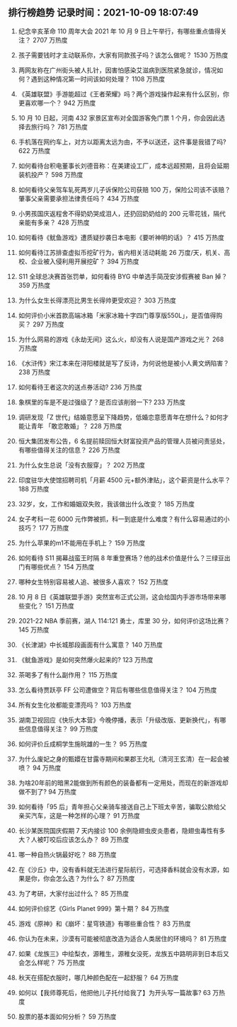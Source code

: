 
## 排行榜趋势 记录时间：2021-10-09 18:07:49
  
  1. 纪念辛亥革命 110 周年大会 2021 年 10 月 9 日上午举行，有哪些重点值得关注？ 2707 万热度
    
  2. 孩子需要钱时才主动联系你，大家有同款孩子吗？该怎么做呢？ 1530 万热度
    
  3. 两网友称在广州街头被人扎针，因害怕感染艾滋病到医院紧急就诊，情况如何？遇到这种情况第一时间该如何处理？ 1108 万热度
    
  4. 《英雄联盟》手游能超过《王者荣耀》吗？两个游戏操作起来有什么区别，你更喜欢哪一个？ 942 万热度
    
  5. 10 月 10 日起，河南 432 家景区宣布对全国游客免门票 1 个月，你会因此选择去旅行吗？ 781 万热度
    
  6. 手机落在网约车上，对方以距离太远为由，不予以送还，这件事是我错了吗? 622 万热度
    
  7. 如何看待台积电董事长刘德音称：在美建设工厂，成本远超预期，且将会延期装机投产？ 598 万热度
    
  8. 如何看待父亲驾车轧死两岁儿子诉保险公司获赔 100 万，保险公司该不该赔？肇事父亲需要承担法律责任吗？ 434 万热度
    
  9. 小男孩国庆返程舍不得奶奶哭成泪人，还扔回奶奶给的 200 元零花钱，隔代亲能有多亲？ 428 万热度
    
  10. 如何看待《鱿鱼游戏》遭质疑抄袭日本电影《要听神明的话》？ 415 万热度
    
  11. 如何看待江苏排查虚拟币挖矿行为，省内相关活动耗能 26 万度/天，机关、高校、企业被入侵利用开展挖矿？ 394 万热度
    
  12. S11 全球总决赛首张罚单，如何看待 BYG 中单选手简茂安涉假赛被 Ban 掉？ 359 万热度
    
  13. 为什么女生长得漂亮比男生长得帅更受欢迎？ 303 万热度
    
  14. 如何评价小米首款高端冰箱「米家冰箱十字四门尊享版550L」，是否值得购买？ 297 万热度
    
  15. 为什么网易的游戏《永劫无间》这么火，却没有人说是国产游戏之光？ 268 万热度
    
  16. 《水浒传》宋江本来在浔阳楼就是写了反诗，为何说他是被小人黄文炳陷害？ 238 万热度
    
  17. 如何看待王者这次的送点券活动? 236 万热度
    
  18. 象棋里的车是不是过强级了？是否应该削弱一下? 233 万热度
    
  19. 调研发现「Z 世代」结婚意愿呈下降趋势，低婚恋意愿青年在想什么？如何才能让青年 「敢恋敢婚」？ 228 万热度
    
  20. 恒大集团发布公告，6 名提前赎回恒大财富投资产品的管理人员被问责惩处，有哪些值得关注的信息？ 226 万热度
    
  21. 为什么女生总说「没有衣服穿」？ 202 万热度
    
  22. 印度驻华大使馆招聘司机「月薪 4500 元+额外津贴」，这个薪资是什么水平？ 188 万热度
    
  23. 32岁，女，工作和婚姻双失败，我该做出什么改变？ 185 万热度
    
  24. 女子考科一花 6000 元作弊被抓，科一到底是什么难度？有什么容易通过的小技巧？ 177 万热度
    
  25. 为什么苹果的m1不能用在手机上？ 159 万热度
    
  26. 如何看待 S11 揭幕战蛮王时隔 8 年重登赛场？他的战术价值是什么？三绿豆出门有哪些优点？ 154 万热度
    
  27. 哪种女生特别容易被人追、被很多人喜欢？ 152 万热度
    
  28. 10 月 8 日《英雄联盟手游》突然宣布正式公测，这会给国内手游市场带来哪些变化？ 151 万热度
    
  29. 2021-22 NBA 季前赛，湖人 114:121 勇士，库里 30 分，如何评价这场比赛？ 145 万热度
    
  30. 《长津湖》中长城那段画面有什么寓意？ 140 万热度
    
  31. 《鱿鱼游戏》是如何突然爆火起来的? 123 万热度
    
  32. 茶喝多了有什么副作用？ 115 万热度
    
  33. 怎么看待贾跃亭 FF 公司遭做空？背后有哪些信息值得关注？ 104 万热度
    
  34. 所有女生化妆都能变漂亮吗？ 103 万热度
    
  35. 湖南卫视回应《快乐大本营》今晚停播，表示「升级改版、更新换代」，有哪些信息值得关注？ 99 万热度
    
  36. 如何评价丘成桐学生施皖雄的一生？ 95 万热度
    
  37. 为什么废妃之身的甄嬛在甘露寺期间和果郡王允礼（清河王玄清）在一起会被喷？ 94 万热度
    
  38. 为啥20年前的暗黑2能做到所有颜色的装备都有一定用处，而现在的新游戏却做不到了? 94 万热度
    
  39. 如何看待「95 后」青年担心父亲骑车接送自己上下班太辛苦，骗取公款给父亲买汽车，这是一种怎样的心理？ 91 万热度
    
  40. 长沙某医院国庆假期 7 天内接诊 100 余例隐翅虫皮炎患者，隐翅虫毒性有多大？人被叮咬后应该怎么办？ 89 万热度
    
  41. 哪一种自热火锅最好吃？ 88 万热度
    
  42. 在《沙丘》中，没有香料就无法进行星际航行，可选择香料就会没有水源，如果是你，你会怎么选？为什么？ 87 万热度
    
  43. 为了考研，大家付出过什么？ 85 万热度
    
  44. 如何评价综艺《Girls Planet 999》第十期？ 84 万热度
    
  45. 游戏《原神》和《崩坏：星穹铁道》有哪些重合性？ 83 万热度
    
  46. 你认为在未来，沙漠有可能被彻底改造为适合人类居住的环境吗？ 81 万热度
    
  47. 如果《龙族三》中绘梨衣，源稚生，源稚女没死，龙族五中路明非到日本后又会怎么样呢？ 75 万热度
    
  48. 秋天在搭配衣服时，哪几种颜色配在一起舒服？ 64 万热度
    
  49. 如何以【我师尊死后，他把他儿子托付给我了】为开头写一篇故事? 63 万热度
    
  50. 股票的基本面如何分析？ 59 万热度
    